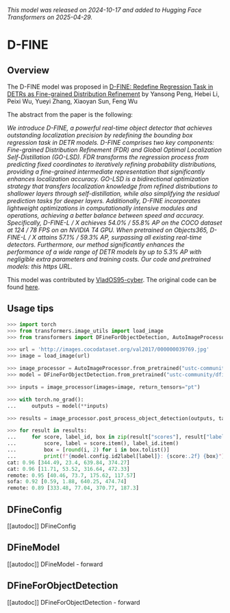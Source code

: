 <!--Copyright 2025 The HuggingFace Team. All rights reserved.

Licensed under the Apache License, Version 2.0 (the "License"); you may not use this file except in compliance with
the License. You may obtain a copy of the License at

http://www.apache.org/licenses/LICENSE-2.0

Unless required by applicable law or agreed to in writing, software distributed under the License is distributed on
an "AS IS" BASIS, WITHOUT WARRANTIES OR CONDITIONS OF ANY KIND, either express or implied. See the License for the
specific language governing permissions and limitations under the License.

⚠️ Note that this file is in Markdown but contain specific syntax for our doc-builder (similar to MDX) that may not be
rendered properly in your Markdown viewer.

-->
*This model was released on 2024-10-17 and added to Hugging Face Transformers on 2025-04-29.*

# D-FINE

## Overview

The D-FINE model was proposed in [D-FINE: Redefine Regression Task in DETRs as Fine-grained Distribution Refinement](https://huggingface.co/papers/2410.13842) by
Yansong Peng, Hebei Li, Peixi Wu, Yueyi Zhang, Xiaoyan Sun, Feng Wu

The abstract from the paper is the following:

*We introduce D-FINE, a powerful real-time object detector that achieves outstanding localization precision by redefining the bounding box regression task in DETR models. D-FINE comprises two key components: Fine-grained Distribution Refinement (FDR) and Global Optimal Localization Self-Distillation (GO-LSD). 
FDR transforms the regression process from predicting fixed coordinates to iteratively refining probability distributions, providing a fine-grained intermediate representation that significantly enhances localization accuracy. GO-LSD is a bidirectional optimization strategy that transfers localization knowledge from refined distributions to shallower layers through self-distillation, while also simplifying the residual prediction tasks for deeper layers. Additionally, D-FINE incorporates lightweight optimizations in computationally intensive modules and operations, achieving a better balance between speed and accuracy. Specifically, D-FINE-L / X achieves 54.0% / 55.8% AP on the COCO dataset at 124 / 78 FPS on an NVIDIA T4 GPU. When pretrained on Objects365, D-FINE-L / X attains 57.1% / 59.3% AP, surpassing all existing real-time detectors. Furthermore, our method significantly enhances the performance of a wide range of DETR models by up to 5.3% AP with negligible extra parameters and training costs. Our code and pretrained models: this https URL.*

This model was contributed by [VladOS95-cyber](https://github.com/VladOS95-cyber). 
The original code can be found [here](https://github.com/Peterande/D-FINE).

## Usage tips 

```python
>>> import torch
>>> from transformers.image_utils import load_image
>>> from transformers import DFineForObjectDetection, AutoImageProcessor

>>> url = 'http://images.cocodataset.org/val2017/000000039769.jpg'
>>> image = load_image(url)

>>> image_processor = AutoImageProcessor.from_pretrained("ustc-community/dfine_x_coco")
>>> model = DFineForObjectDetection.from_pretrained("ustc-community/dfine_x_coco")

>>> inputs = image_processor(images=image, return_tensors="pt")

>>> with torch.no_grad():
...     outputs = model(**inputs)

>>> results = image_processor.post_process_object_detection(outputs, target_sizes=[(image.height, image.width)], threshold=0.5)

>>> for result in results:
...     for score, label_id, box in zip(result["scores"], result["labels"], result["boxes"]):
...         score, label = score.item(), label_id.item()
...         box = [round(i, 2) for i in box.tolist()]
...         print(f"{model.config.id2label[label]}: {score:.2f} {box}")
cat: 0.96 [344.49, 23.4, 639.84, 374.27]
cat: 0.96 [11.71, 53.52, 316.64, 472.33]
remote: 0.95 [40.46, 73.7, 175.62, 117.57]
sofa: 0.92 [0.59, 1.88, 640.25, 474.74]
remote: 0.89 [333.48, 77.04, 370.77, 187.3]
```

## DFineConfig

[[autodoc]] DFineConfig

## DFineModel

[[autodoc]] DFineModel
    - forward

## DFineForObjectDetection

[[autodoc]] DFineForObjectDetection
    - forward
